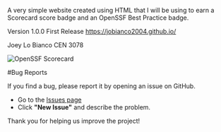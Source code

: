 A very simple website created using HTML that I will be using to earn a Scorecard score badge and an OpenSSF Best Practice badge.

Version 1.0.0 First Release 
https://jobianco2004.github.io/ 

Joey Lo Bianco
CEN 3078

![OpenSSF Scorecard](https://api.securityscorecards.dev/projects/github.com/JoBianco2004/JoBianco2004.github.io/badge)
  
#Bug Reports

If you find a bug, please report it by opening an issue on GitHub.

- Go to the [Issues page](https://github.com/JoBianco2004/JoBianco2004.github.io/issues)
- Click **"New Issue"** and describe the problem.

Thank you for helping us improve the project!
